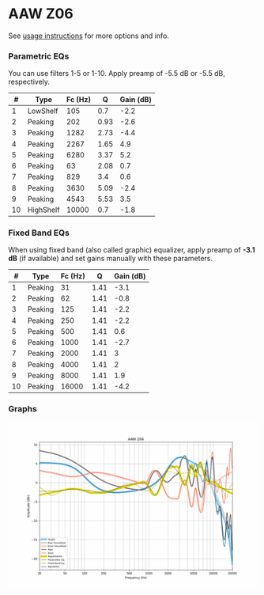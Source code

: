 # AAW Z06
See [usage instructions](https://github.com/jaakkopasanen/AutoEq#usage) for more options and info.

### Parametric EQs
You can use filters 1-5 or 1-10. Apply preamp of -5.5 dB or -5.5 dB, respectively.

|   # | Type      |   Fc (Hz) |    Q |   Gain (dB) |
|-----|-----------|-----------|------|-------------|
|   1 | LowShelf  |       105 | 0.7  |        -2.2 |
|   2 | Peaking   |       202 | 0.93 |        -2.6 |
|   3 | Peaking   |      1282 | 2.73 |        -4.4 |
|   4 | Peaking   |      2267 | 1.65 |         4.9 |
|   5 | Peaking   |      6280 | 3.37 |         5.2 |
|   6 | Peaking   |        63 | 2.08 |         0.7 |
|   7 | Peaking   |       829 | 3.4  |         0.6 |
|   8 | Peaking   |      3630 | 5.09 |        -2.4 |
|   9 | Peaking   |      4543 | 5.53 |         3.5 |
|  10 | HighShelf |     10000 | 0.7  |        -1.8 |

### Fixed Band EQs
When using fixed band (also called graphic) equalizer, apply preamp of **-3.1 dB** (if available) and set gains manually with these parameters.

|   # | Type    |   Fc (Hz) |    Q |   Gain (dB) |
|-----|---------|-----------|------|-------------|
|   1 | Peaking |        31 | 1.41 |        -3.1 |
|   2 | Peaking |        62 | 1.41 |        -0.8 |
|   3 | Peaking |       125 | 1.41 |        -2.2 |
|   4 | Peaking |       250 | 1.41 |        -2.2 |
|   5 | Peaking |       500 | 1.41 |         0.6 |
|   6 | Peaking |      1000 | 1.41 |        -2.7 |
|   7 | Peaking |      2000 | 1.41 |         3   |
|   8 | Peaking |      4000 | 1.41 |         2   |
|   9 | Peaking |      8000 | 1.41 |         1.9 |
|  10 | Peaking |     16000 | 1.41 |        -4.2 |

### Graphs
![](./AAW%20Z06.png)
